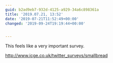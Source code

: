 ```yaml
---
guid: b2ad9eb7-932d-4125-a929-34a6c898361a
title: '2019.07.21, 13:52'
date: '2019-07-21T11:52:49+00:00'
changed: '2019-09-24T19:19:44+00:00'


---
```


This feels like a very important survey. 

<http://www.icge.co.uk/twitter_surveys/smallbread>
